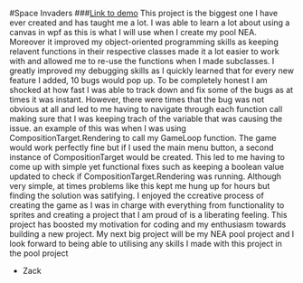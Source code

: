 #Space Invaders
###[Link to demo](https://youtu.be/tgmRgHnPv4Q)
This project is the biggest one I have ever created and has taught me a lot. I was able to learn a lot about using a canvas in wpf as this is what I will use when I create my pool NEA. Moreover it improved my object-oriented programming skills as keeping relavent functions in their respective classes made it a lot easier to work with and allowed me to re-use the functions when I made subclasses. I greatly improved my debugging skills as I quickly learned that for every new feature I added, 10  bugs would pop up. To be completely honest I am shocked at how fast I was able to track down and fix some of the bugs as at times it was instant. However, there were times that the bug was not obvious at all and led to me having to navigate through each function call making sure that I was keeping trach of the variable that was causing the issue. an example of this was when I was using CompositionTarget.Rendering to call my GameLoop function. The game would work perfectly fine but if I used the main menu button, a second instance of CompositionTarget would be created. This led to me having to come up with simple yet functional fixes such as keeping a boolean value updated to check if CompositionTarget.Rendering was running. Although very simple, at times problems like this kept me hung up for hours but finding the solution was satifying.
I enjoyed the ccreative process of creating the game as I was in charge with everything from functionality to sprites and creating a project that I am proud of is a liberating feeling. This project has boosted my motivation for coding and my enthusiasm towards building a new project.
My next big project will be my NEA pool project and I look forward to being able to utilising any skills I made with this project in the pool project
- Zack
